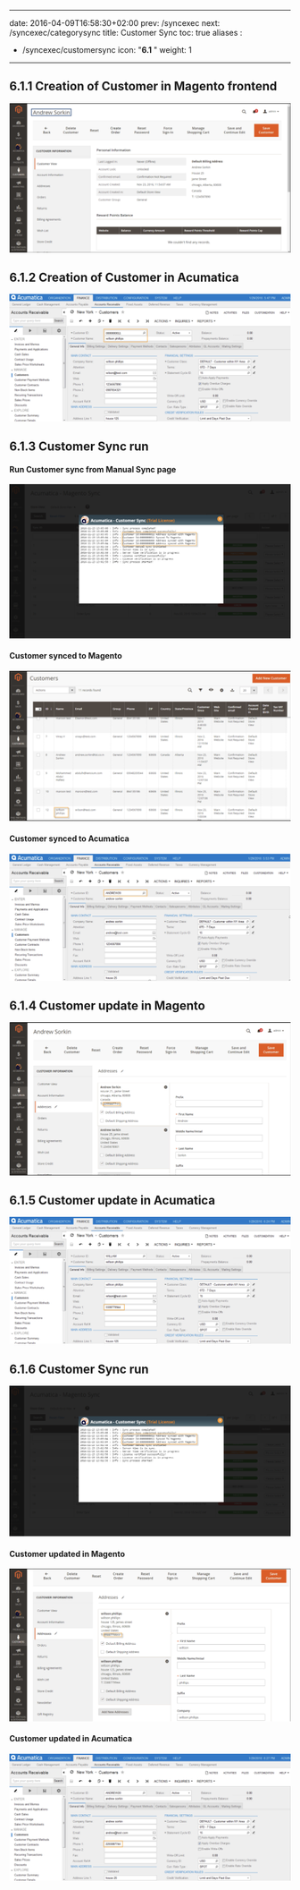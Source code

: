 
---
date: 2016-04-09T16:58:30+02:00
prev: /syncexec
next: /syncexec/categorysync
title: Customer Sync
toc: true
aliases :
  - /syncexec/customersync
icon: "<b>6.1 </b>"
weight: 1
---

## 6.1.1 Creation of Customer in Magento frontend

![Creation of Customer in Magento frontend](images/customer-creation.png?classes=shadow)

## 6.1.2 Creation of Customer in Acumatica

![Creation of Customer in Acumatica](images/customer-creation-in-acumatica.png?classes=shadow)

## 6.1.3 Customer Sync run

#### Run Customer sync from Manual Sync page

![Run Customer sync from Manual Sync page](images/manual-sync.png?classes=shadow)

#### Customer synced to Magento

![Customer synced to Magento](images/customer-synced-magento.png?classes=shadow)

#### Customer synced to Acumatica

![Customer synced to Acumatica](images/customer-synced-to-acumatica.png?classes=shadow)

## 6.1.4 Customer update in Magento

![Customer update in Magento](images/customer-update-in-magento.png?classes=shadow)

## 6.1.5 Customer update in Acumatica

![Customer update in Acumatica](images/customer-update-in-acumatica.png?classes=shadow)

## 6.1.6 Customer Sync run

![Customer Sync run](images/sync-run-2.png?classes=shadow)

#### Customer updated in Magento

![Customer updated in Magento](images/customer-updated-magento-2.png?classes=shadow)

#### Customer updated in Acumatica

![Customer updated in Acumatica](images/customer-updated-acumatica-2.png?classes=shadow)
